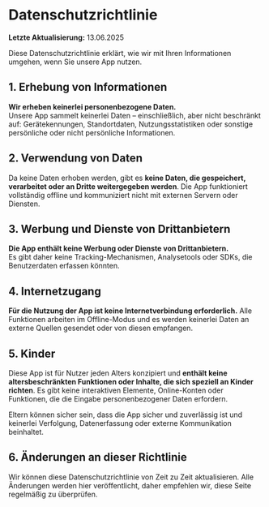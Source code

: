# Datenschutzrichtlinie

**Letzte Aktualisierung:** 13.06.2025

Diese Datenschutzrichtlinie erklärt, wie wir mit Ihren Informationen umgehen, wenn Sie unsere App nutzen.

## 1. Erhebung von Informationen

**Wir erheben keinerlei personenbezogene Daten.**  
Unsere App sammelt keinerlei Daten – einschließlich, aber nicht beschränkt auf: Gerätekennungen, Standortdaten, Nutzungsstatistiken oder sonstige persönliche oder nicht persönliche Informationen.

## 2. Verwendung von Daten

Da keine Daten erhoben werden, gibt es **keine Daten, die gespeichert, verarbeitet oder an Dritte weitergegeben werden**. Die App funktioniert vollständig offline und kommuniziert nicht mit externen Servern oder Diensten.

## 3. Werbung und Dienste von Drittanbietern

**Die App enthält keine Werbung oder Dienste von Drittanbietern.**  
Es gibt daher keine Tracking-Mechanismen, Analysetools oder SDKs, die Benutzerdaten erfassen könnten.

## 4. Internetzugang

**Für die Nutzung der App ist keine Internetverbindung erforderlich.** Alle Funktionen arbeiten im Offline-Modus und es werden keinerlei Daten an externe Quellen gesendet oder von diesen empfangen.

## 5. Kinder

Diese App ist für Nutzer jeden Alters konzipiert und **enthält keine altersbeschränkten Funktionen oder Inhalte, die sich speziell an Kinder richten**. Es gibt keine interaktiven Elemente, Online-Konten oder Funktionen, die die Eingabe personenbezogener Daten erfordern.

Eltern können sicher sein, dass die App sicher und zuverlässig ist und keinerlei Verfolgung, Datenerfassung oder externe Kommunikation beinhaltet.

## 6. Änderungen an dieser Richtlinie

Wir können diese Datenschutzrichtlinie von Zeit zu Zeit aktualisieren. Alle Änderungen werden hier veröffentlicht, daher empfehlen wir, diese Seite regelmäßig zu überprüfen.